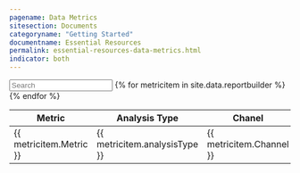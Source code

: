 ```yaml
---
pagename: Data Metrics
sitesection: Documents
categoryname: "Getting Started"
documentname: Essential Resources
permalink: essential-resources-data-metrics.html
indicator: both
---
```


<div id="metrics">
<input id="metricsSearch" placeholder="Search" />
<table id="datametricstable">
  <thead>
    <th>Metric</th>
    <th>Analysis Type</th>
    <th>Chanel</th>
    <th>Formula (Optional)</th>
    <th>Description</th>
    <th>Dashboard</th>
    <th>Filtered By</th>
  </thead>
  <tbody class="list">
  {% for metricitem in site.data.reportbuilder %}
    <tr>
      <td class="metric">{{ metricitem.Metric }}</td>
      <td class="analysis">{{ metricitem.analysisType }}</td>
      <td class="channel">{{ metricitem.Channel }}</td>
      <td class="formula">{{ metricitem.formulaOptional }}</td>
      <td class="description">{{ metricitem.Description }}</td>
      <td class="dashboard">{{ metricitem.Dashboard }}</td>
      <td class="filtered">{{ metricitem.filteredBy }}</td>
    </tr>
  {% endfor %}
</tbody>
</table>
</div>
